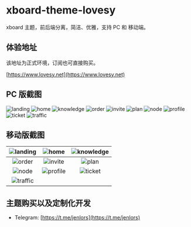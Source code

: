 # xboard-theme-lovesy

xboard 主题，前后端分离，简洁、优雅，支持 PC 和 移动端。

## 体验地址

该地址为正式环境，订阅也可直接购买。

[https://www.lovesy.net](https://www.lovesy.net)

## PC 版截图

![landing](./screenshots/pc/landing.png)
![home](./screenshots/pc/home.png)
![knowledge](./screenshots/pc/knowledge.png)
![order](./screenshots/pc/order.png)
![invite](./screenshots/pc/invite.png)
![plan](./screenshots/pc/plan.png)
![node](./screenshots/pc/node.png)
![profile](./screenshots/pc/profile.png)
![ticket](./screenshots/pc/ticket.png)
![traffic](./screenshots/pc/traffic.png)

## 移动版截图

| ![landing](./screenshots/mobile/landing.png) |    ![home](./screenshots/mobile/home.png)    | ![knowledge](./screenshots/mobile/knowledge.png) |
| :------------------------------------------: | :------------------------------------------: | :----------------------------------------------: |
|   ![order](./screenshots/mobile/order.png)   |  ![invite](./screenshots/mobile/invite.png)  |      ![plan](./screenshots/mobile/plan.png)      |
|    ![node](./screenshots/mobile/node.png)    | ![profile](./screenshots/mobile/profile.png) |    ![ticket](./screenshots/mobile/ticket.png)    |
| ![traffic](./screenshots/mobile/traffic.png) |                                              |                                                  |

## 主题购买以及定制化开发

- Telegram: [https://t.me/jenlors](https://t.me/jenlors)
